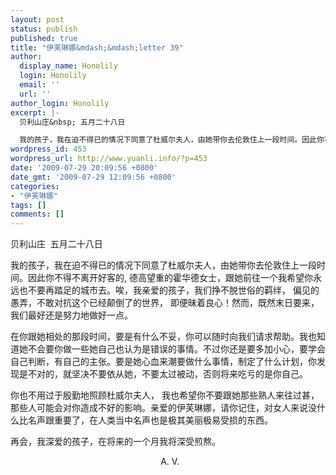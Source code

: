 ```yaml
---
layout: post
status: publish
published: true
title: "伊芙琳娜&mdash;&mdash;letter 39"
author:
  display_name: Honolily
  login: Honolily
  email: ''
  url: ''
author_login: Honolily
excerpt: |-
  贝利山庄&nbsp; 五月二十八日

  我的孩子，我在迫不得已的情况下同意了杜威尔夫人，由她带你去伦敦住上一段时间。因此你不得不离开好客的, 德高望重的霍华德女士，跟她前往一个我希望你永远也不要再踏足的城市去。唉，我亲爱的孩子，我们挣不脱世俗的羁绊， 偏见的愚弄，不敢对抗这个已经颠倒了的世界， 即便昧着良心！然而，既然末日要来，我们最好还是努力地做好一点。
wordpress_id: 453
wordpress_url: http://www.yuanli.info/?p=453
date: '2009-07-29 20:09:56 +0800'
date_gmt: '2009-07-29 12:09:56 +0800'
categories:
- "伊芙琳娜"
tags: []
comments: []
---
```

<p>贝利山庄&nbsp; 五月二十八日</p>
<p>我的孩子，我在迫不得已的情况下同意了杜威尔夫人，由她带你去伦敦住上一段时间。因此你不得不离开好客的, 德高望重的霍华德女士，跟她前往一个我希望你永远也不要再踏足的城市去。唉，我亲爱的孩子，我们挣不脱世俗的羁绊， 偏见的愚弄，不敢对抗这个已经颠倒了的世界， 即便昧着良心！然而，既然末日要来，我们最好还是努力地做好一点。<a id="more"></a><a id="more-453"></a></p>
<p>在你跟她相处的那段时间，要是有什么不妥，你可以随时向我们请求帮助。我也知道她不会要你做一些她自己也认为是错误的事情。不过你还是要多加小心，要学会自己判断，有自己的主张。要是她心血来潮要做什么事情，制定了什么计划，你发现是不对的，就坚决不要依从她，不要太过被动，否则将来吃亏的是你自己。</p>
<p>你也不用过于殷勤地照顾杜威尔夫人， 我也希望你不要跟她那些熟人来往过甚，那些人可能会对你造成不好的影响。亲爱的伊芙琳娜，请你记住，对女人来说没什么比名声跟重要了，在人类当中名声也是极其美丽极易受损的东西。</p>
<p>再会，我深爱的孩子，在将来的一个月我将深受煎熬。</p>
<p>&nbsp;&nbsp;&nbsp;&nbsp;&nbsp;&nbsp;&nbsp;&nbsp;&nbsp;&nbsp;&nbsp;&nbsp;&nbsp;&nbsp;&nbsp;&nbsp;&nbsp;&nbsp;&nbsp;&nbsp;&nbsp;&nbsp;&nbsp;&nbsp;&nbsp;&nbsp;&nbsp;&nbsp;&nbsp;&nbsp;&nbsp;&nbsp;&nbsp;&nbsp;&nbsp;&nbsp;&nbsp;&nbsp;&nbsp;&nbsp;&nbsp;&nbsp;&nbsp;&nbsp;&nbsp;&nbsp;&nbsp;&nbsp;&nbsp;&nbsp;&nbsp;&nbsp;&nbsp;&nbsp;&nbsp;&nbsp;&nbsp;&nbsp;&nbsp;&nbsp; A. V.</p>
